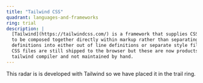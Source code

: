 ```yaml
---
title: "Tailwind CSS"
quadrant: languages-and-frameworks
ring: trial
description: |
  [Tailwind](https://tailwindcss.com/) is a framework that supplies CSS classes
  to be composed together directly within markup rather than separating style
  definitions into either out of line definitions or separate style files.
  CSS files are still shipped to the browser but these are now products of the
  tailwind compiler and not maintained by hand.
---
```


This radar is is developed with Tailwind so we have placed it in the trail ring.
